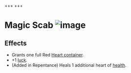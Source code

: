 +++
+++

 # Magic Scab ![image](/image/Magic_Scab.png) 

Effects
---------


* Grants one full Red [Heart container](/wiki/Heart_container "Heart container").
* +1 [luck](/wiki/Luck "Luck").
* (Added in Repentance) Heals 1 additional heart of [health](/wiki/Health "Health").


